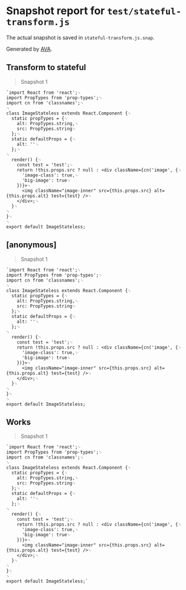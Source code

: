 # Snapshot report for `test/stateful-transform.js`

The actual snapshot is saved in `stateful-transform.js.snap`.

Generated by [AVA](https://ava.li).

## Transform to stateful

> Snapshot 1

    `import React from 'react';␊
    import PropTypes from 'prop-types';␊
    import cn from 'classnames';␊
    ␊
    class ImageStateless extends React.Component {␊
      static propTypes = {␊
        alt: PropTypes.string,␊
        src: PropTypes.string␊
      };␊
      static defaultProps = {␊
        alt: ''␊
      };␊
    ␊
      render() {␊
        const test = 'test';␊
        return !this.props.src ? null : <div className={cn('image', {␊
          'image-class': true,␊
          'big-image': true␊
        })}>␊
          <img className="image-inner" src={this.props.src} alt={this.props.alt} test={test} />␊
        </div>;␊
      }␊
    ␊
    }␊
    ␊
    export default ImageStateless;

## [anonymous]

> Snapshot 1

    `import React from 'react';␊
    import PropTypes from 'prop-types';␊
    import cn from 'classnames';␊
    ␊
    class ImageStateless extends React.Component {␊
      static propTypes = {␊
        alt: PropTypes.string,␊
        src: PropTypes.string␊
      };␊
      static defaultProps = {␊
        alt: ''␊
      };␊
    ␊
      render() {␊
        const test = 'test';␊
        return !this.props.src ? null : <div className={cn('image', {␊
          'image-class': true,␊
          'big-image': true␊
        })}>␊
          <img className="image-inner" src={this.props.src} alt={this.props.alt} test={test} />␊
        </div>;␊
      }␊
    ␊
    }␊
    ␊
    export default ImageStateless;

## Works

> Snapshot 1

    `import React from 'react';␊
    import PropTypes from 'prop-types';␊
    import cn from 'classnames';␊
    ␊
    class ImageStateless extends React.Component {␊
      static propTypes = {␊
        alt: PropTypes.string,␊
        src: PropTypes.string␊
      };␊
      static defaultProps = {␊
        alt: ''␊
      };␊
    ␊
      render() {␊
        const test = 'test';␊
        return !this.props.src ? null : <div className={cn('image', {␊
          'image-class': true,␊
          'big-image': true␊
        })}>␊
          <img className="image-inner" src={this.props.src} alt={this.props.alt} test={test} />␊
        </div>;␊
      }␊
    ␊
    }␊
    ␊
    export default ImageStateless;`